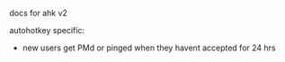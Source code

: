 docs for ahk v2

autohotkey specific:
- new users get PMd or pinged when they havent accepted for 24 hrs